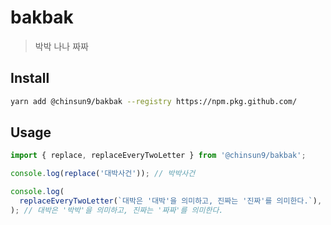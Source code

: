 # bakbak

> 박박 나나 짜짜

## Install

```sh terminal
yarn add @chinsun9/bakbak --registry https://npm.pkg.github.com/
```

## Usage

```ts example.ts
import { replace, replaceEveryTwoLetter } from '@chinsun9/bakbak';

console.log(replace('대박사건')); // 박박사건

console.log(
  replaceEveryTwoLetter(`대박은 '대박'을 의미하고, 진짜는 '진짜'를 의미한다.`),
); // 대박은 '박박'을 의미하고, 진짜는 '짜짜'를 의미한다.
```
